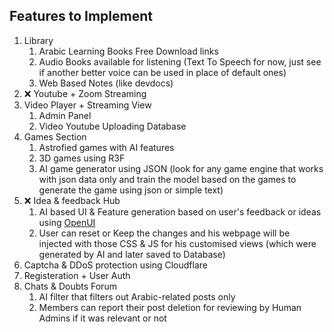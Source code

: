 
## Features to Implement

1. Library
	1. Arabic Learning Books Free Download links
	2. Audio Books available for listening (Text To Speech for now, just see if another better voice can be used in place of default ones)
	3. Web Based Notes (like devdocs)
2. ❌ Youtube + Zoom Streaming
3. Video Player + Streaming View
	1. Admin Panel
	2. Video Youtube Uploading Database
4. Games Section
	1. Astrofied games with AI features
	2. 3D games using R3F
	3. AI game generator using JSON (look for any game engine that works with json data only and train the model based on the games to generate the game using json or simple text)
5. ❌ Idea & feedback Hub
	1. AI based UI & Feature generation based on user's feedback or ideas using [OpenUI](https://openui.fly.dev)
	2. User can reset or Keep the changes and his webpage will be injected with those CSS & JS for his customised views (which were generated by AI and later saved to Database)
6. Captcha & DDoS protection using Cloudflare
7. Registeration + User Auth
8. Chats & Doubts Forum
	1. AI filter that filters out Arabic-related posts only
	2. Members can report their post deletion for reviewing by Human Admins if it was relevant or not